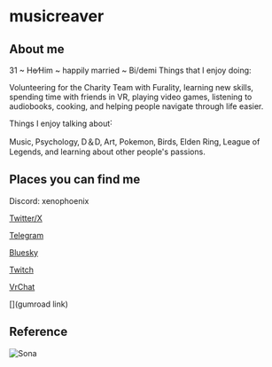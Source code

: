 # musicreaver
## About me 
31 ~ He⁄Him ~ happily married ~ Bi/demi
Things that I enjoy doing:

Volunteering for the Charity Team with Furality, learning new skills, spending time with friends in VR, playing video games, listening to audiobooks, cooking, and helping people navigate through life easier.

Things I enjoy talking about˸

Music‚ Psychology‚ D＆D‚ Art, Pokemon‚ Birds‚ Elden Ring‚ League of Legends‚ and learning about other people's passions․

## Places you can find me
Discord: xenophoenix

[Twitter/X](https://www.google.com/url?sa=t&rct=j&q=&esrc=s&source=web&cd=&ved=2ahUKEwjMhu_f7-CFAxUytoQIHa-nBwQQFnoECBYQAQ&url=https%3A%2F%2Ftwitter.com%2FXEN0PH0ENIX&usg=AOvVaw11d-jg5HBC-K2Pkuxv_4kK&opi=89978449)

[Telegram](https://t.me/musicreaver)

[Bluesky](https://bsky.app/profile/xenophoenix.bsky.social)

[Twitch](https://www.twitch.tv/phoenixreaver)

[VrChat](https://vrchat.com/home/user/usr_04addfdf-e27c-4d9e-84e4-92152519a8e0)

[](gumroad link)

## Reference
![Sona](https://github.com/musicreaver/musicreaver.github.io/assets/135992992/7ba3bb5b-32ea-43fb-8b00-e04397d29df5)
